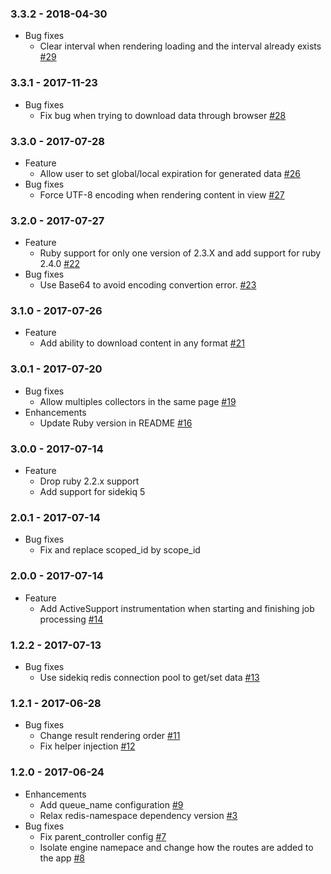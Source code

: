 ### 3.3.2 - 2018-04-30

* Bug fixes
  * Clear interval when rendering loading and the interval already exists [#29](https://github.com/myfreecomm/nexaas-async-collector/pull/29)

### 3.3.1 - 2017-11-23

* Bug fixes
  * Fix bug when trying to download data through browser [#28](https://github.com/myfreecomm/nexaas-async-collector/pull/28)

### 3.3.0 - 2017-07-28

* Feature
  * Allow user to set global/local expiration for generated data [#26](https://github.com/myfreecomm/nexaas-async-collector/pull/26)
* Bug fixes
  * Force UTF-8 encoding when rendering content in view [#27](https://github.com/myfreecomm/nexaas-async-collector/pull/27)

### 3.2.0 - 2017-07-27

* Feature
  * Ruby support for only one version of 2.3.X and add support for ruby 2.4.0 [#22](https://github.com/myfreecomm/nexaas-async-collector/pull/22)
* Bug fixes
  * Use Base64 to avoid encoding convertion error. [#23](https://github.com/myfreecomm/nexaas-async-collector/pull/23)

### 3.1.0 - 2017-07-26

* Feature
  * Add ability to download content in any format [#21](https://github.com/myfreecomm/nexaas-async-collector/pull/21)

### 3.0.1 - 2017-07-20

* Bug fixes
  * Allow multiples collectors in the same page [#19](https://github.com/myfreecomm/nexaas-async-collector/pull/19)
* Enhancements
  * Update Ruby version in README [#16](https://github.com/myfreecomm/nexaas-async-collector/pull/16)

### 3.0.0 - 2017-07-14

* Feature
  * Drop ruby 2.2.x support
  * Add support for sidekiq 5

### 2.0.1 - 2017-07-14

* Bug fixes
  * Fix and replace scoped_id by scope_id

### 2.0.0 - 2017-07-14

* Feature
  * Add ActiveSupport instrumentation when starting and finishing job processing [#14](https://github.com/myfreecomm/nexaas-async-collector/pull/14)

### 1.2.2 - 2017-07-13

* Bug fixes
  * Use sidekiq redis connection pool to get/set data [#13](https://github.com/myfreecomm/nexaas-async-collector/pull/13)

### 1.2.1 - 2017-06-28

* Bug fixes
  * Change result rendering order [#11](https://github.com/myfreecomm/nexaas-async-collector/pull/11)
  * Fix helper injection [#12](https://github.com/myfreecomm/nexaas-async-collector/pull/12)

### 1.2.0 - 2017-06-24

* Enhancements
  * Add queue_name configuration [#9](https://github.com/myfreecomm/nexaas-async-collector/pull/9)
  * Relax redis-namespace dependency version [#3](https://github.com/myfreecomm/nexaas-async-collector/pull/3)
* Bug fixes
  * Fix parent_controller config [#7](https://github.com/myfreecomm/nexaas-async-collector/pull/7)
  * Isolate engine namepace and change how the routes are added to the app [#8](https://github.com/myfreecomm/nexaas-async-collector/pull/8)
